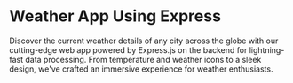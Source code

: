 # Weather App Using Express
Discover the current weather details of any city across the globe with our cutting-edge web app powered by Express.js on the backend for lightning-fast data processing. From temperature and weather icons to a sleek design, we've crafted an immersive experience for weather enthusiasts.
